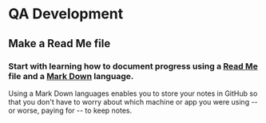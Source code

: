 # QA Development

## Make a Read Me file

### Start with learning how to document progress using a [Read Me](https://www.makeareadme.com/) file and a [Mark Down](https://www.markdownguide.org/basic-syntax/#:~:text=To%20create%20a%20line%20break,spaces%2C%20and%20then%20type%20return.&text=This%20is%20the%20first%20line,this%20is%20the%20second%20line.) language.  
Using a Mark Down languages enables you to store your notes in GitHub so that you don't have to worry about which machine or app you were using -- or worse, paying for -- to keep notes.
